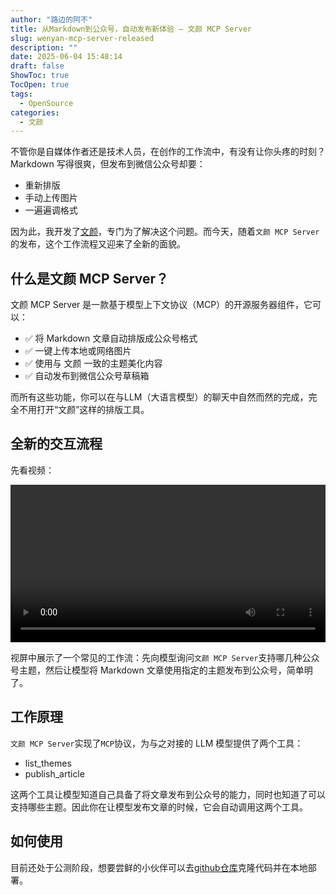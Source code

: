 ```yaml
---
author: "路边的阿不"
title: 从Markdown到公众号，自动发布新体验 — 文颜 MCP Server
slug: wenyan-mcp-server-released
description: ""
date: 2025-06-04 15:48:14
draft: false
ShowToc: true
TocOpen: true
tags:
  - OpenSource
categories:
  - 文颜
---
```


不管你是自媒体作者还是技术人员，在创作的工作流中，有没有让你头疼的时刻？Markdown 写得很爽，但发布到微信公众号却要：

- 重新排版
- 手动上传图片
- 一遍遍调格式

因为此，我开发了[文颜](https://yuzhi.tech/wenyan)，专门为了解决这个问题。而今天，随着`文颜 MCP Server`的发布，这个工作流程又迎来了全新的面貌。

## 什么是文颜 MCP Server？
文颜 MCP Server 是一款基于模型上下文协议（MCP）的开源服务器组件，它可以：

- ✅ 将 Markdown 文章自动排版成公众号格式
- ✅ 一键上传本地或网络图片
- ✅ 使用与 文颜 一致的主题美化内容
- ✅ 自动发布到微信公众号草稿箱

而所有这些功能，你可以在与LLM（大语言模型）的聊天中自然而然的完成，完全不用打开“文颜”这样的排版工具。

## 全新的交互流程

先看视频：

<p>
    <video controls width="100%">
        <source src="https://yuzhi.tech/img/wenyanmcp/intro.mp4" type="video/mp4">
    </video>
</p>

视屏中展示了一个常见的工作流：先向模型询问`文颜 MCP Server`支持哪几种公众号主题，然后让模型将 Markdown 文章使用指定的主题发布到公众号，简单明了。

## 工作原理

`文颜 MCP Server`实现了`MCP`协议，为与之对接的 LLM 模型提供了两个工具：

- list_themes
- publish_article

这两个工具让模型知道自己具备了将文章发布到公众号的能力，同时也知道了可以支持哪些主题。因此你在让模型发布文章的时候，它会自动调用这两个工具。

## 如何使用

目前还处于公测阶段，想要尝鲜的小伙伴可以去[github仓库](https://github.com/caol64/wenyan-mcp)克隆代码并在本地部署。